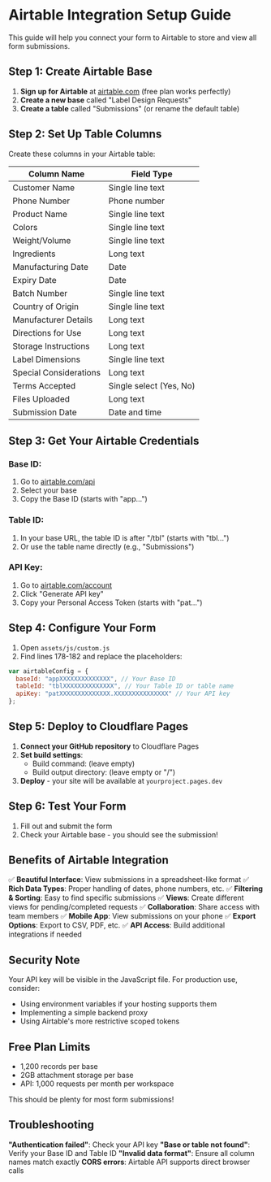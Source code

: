 # Airtable Integration Setup Guide

This guide will help you connect your form to Airtable to store and view all form submissions.

## Step 1: Create Airtable Base

1. **Sign up for Airtable** at [airtable.com](https://airtable.com) (free plan works perfectly)
2. **Create a new base** called "Label Design Requests"
3. **Create a table** called "Submissions" (or rename the default table)

## Step 2: Set Up Table Columns

Create these columns in your Airtable table:

| Column Name            | Field Type              |
| ---------------------- | ----------------------- |
| Customer Name          | Single line text        |
| Phone Number           | Phone number            |
| Product Name           | Single line text        |
| Colors                 | Single line text        |
| Weight/Volume          | Single line text        |
| Ingredients            | Long text               |
| Manufacturing Date     | Date                    |
| Expiry Date            | Date                    |
| Batch Number           | Single line text        |
| Country of Origin      | Single line text        |
| Manufacturer Details   | Long text               |
| Directions for Use     | Long text               |
| Storage Instructions   | Long text               |
| Label Dimensions       | Single line text        |
| Special Considerations | Long text               |
| Terms Accepted         | Single select (Yes, No) |
| Files Uploaded         | Long text               |
| Submission Date        | Date and time           |

## Step 3: Get Your Airtable Credentials

### Base ID:
1. Go to [airtable.com/api](https://airtable.com/api)
2. Select your base
3. Copy the Base ID (starts with "app...")

### Table ID:
1. In your base URL, the table ID is after "/tbl" (starts with "tbl...")
2. Or use the table name directly (e.g., "Submissions")

### API Key:
1. Go to [airtable.com/account](https://airtable.com/account)
2. Click "Generate API key"
3. Copy your Personal Access Token (starts with "pat...")

## Step 4: Configure Your Form

1. Open `assets/js/custom.js`
2. Find lines 178-182 and replace the placeholders:

```javascript
var airtableConfig = {
  baseId: "appXXXXXXXXXXXXXX", // Your Base ID
  tableId: "tblXXXXXXXXXXXXXX", // Your Table ID or table name
  apiKey: "patXXXXXXXXXXXXXX.XXXXXXXXXXXXXXX" // Your API key
};
```

## Step 5: Deploy to Cloudflare Pages

1. **Connect your GitHub repository** to Cloudflare Pages
2. **Set build settings**:
   - Build command: (leave empty)
   - Build output directory: (leave empty or "/")
3. **Deploy** - your site will be available at `yourproject.pages.dev`

## Step 6: Test Your Form

1. Fill out and submit the form
2. Check your Airtable base - you should see the submission!

## Benefits of Airtable Integration

✅ **Beautiful Interface**: View submissions in a spreadsheet-like format
✅ **Rich Data Types**: Proper handling of dates, phone numbers, etc.
✅ **Filtering & Sorting**: Easy to find specific submissions
✅ **Views**: Create different views for pending/completed requests
✅ **Collaboration**: Share access with team members
✅ **Mobile App**: View submissions on your phone
✅ **Export Options**: Export to CSV, PDF, etc.
✅ **API Access**: Build additional integrations if needed

## Security Note

Your API key will be visible in the JavaScript file. For production use, consider:
- Using environment variables if your hosting supports them
- Implementing a simple backend proxy
- Using Airtable's more restrictive scoped tokens

## Free Plan Limits

- 1,200 records per base
- 2GB attachment storage per base
- API: 1,000 requests per month per workspace

This should be plenty for most form submissions!

## Troubleshooting

**"Authentication failed"**: Check your API key
**"Base or table not found"**: Verify your Base ID and Table ID
**"Invalid data format"**: Ensure all column names match exactly
**CORS errors**: Airtable API supports direct browser calls